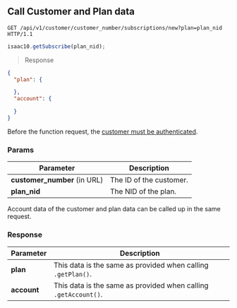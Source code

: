 ## Call Customer and Plan data

```http
GET /api/v1/customer/customer_number/subscriptions/new?plan=plan_nid HTTP/1.1
```

```javascript
isaac10.getSubscribe(plan_nid);
```


> Response

```json
{
  "plan": {

  },
  "account": {

  }
}
```

<aside class="success">
Before the function request, the <a href= "#customer-authentication"> customer must be authenticated</a>.
</aside>

### Params

Parameter | Description
----------|-------------
**customer_number** (in URL) | The ID of the customer.
**plan_nid** | The NID of the plan.


Account data of the customer and plan data can be called up in the same request.


### Response

Parameter | Description
----------|-------------
**plan** | This data is the same as provided when calling `.getPlan()`.
**account** | This data is the same as provided when calling `.getAccount()`.
